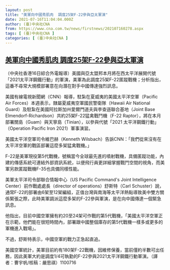 ```yaml
---
layout: post
title: "美軍向中國秀肌肉  調度25架F-22參與亞太軍演"
date: 2021-07-16T11:04:04.000Z
author: (臺)中央社CNA
from: https://www.cna.com.tw/news/firstnews/202107160278.aspx
tags: [ (臺)中央社CNA ]
categories: [ (臺)中央社CNA ]
---
```

<!--1626433444000-->
[美軍向中國秀肌肉  調度25架F-22參與亞太軍演](https://www.cna.com.tw/news/firstnews/202107160278.aspx)
------

<div>
<div></div><div class="paragraph"><p>（中央社香港16日綜合外電報導）美國與亞太盟邦本月將在西太平洋展開代號「2021太平洋鋼鐵行動」的軍演，美軍為此調度25架F-22匿蹤戰機；分析指出，這番不尋常大規模部署意在向潛在對手中國傳達強烈訊息。</p><p>美國有線電視新聞網（CNN）報導，駐紮在夏威夷的美國太平洋空軍（Pacific Air Forces）本週表示，隸屬夏威夷空軍國民警衛隊（Hawaii Air National Guard）及駐紮在美國阿拉斯加州愛爾門道夫與李查遜聯合基地（Joint Base Elmendorf-Richardson）共約25架F-22猛禽戰鬥機（F-22 Raptor），將在本月部署關島（Guam）與天寧島（Tinian），以參與代號「2021 太平洋鋼鐵行動」（Operation Pacific Iron 2021）軍事演習。</p><p>美國太平洋空軍司令維巴赫（Kenneth Wilsbach）告訴CNN：「我們從來沒有在太平洋空軍的戰區部署這麼多架猛禽戰機。」</p><p>F-22是美軍現役第5代戰機，號稱當今全球最先進的噴射戰機，具備匿蹤功能，內建的傳感系統可連結外部資訊系統，以便飛行員更詳細掌握戰鬥空間的視角，而美軍另款匿蹤戰機F-35也具備同樣性能。</p><p>美軍太平洋司令部聯合情報中心（US Pacific Command's Joint Intelligence Center）前作戰處處長（director of operations）舒斯特（Carl Schuster）說，通常F-22的部署由6架至12架編組，正值台灣與南海等太平洋熱點導致美中雙方關係緊張之際，此時美軍調派這麼多架的F-22參與軍演，是在向中國傳達一個緊急訊息。</p><p>他指出，目前中國空軍擁有約20至24架可作戰的第5代戰機，「美國太平洋空軍正在示範，他們能在很短時間內，部署跟中國整個庫存的第5代戰機一樣多或更多的軍機進入戰場」。</p><p>不過，舒斯特表示，中國空軍的戰力正急起直追。</p><p>美國空軍統計，美軍目前約有180架F-22戰機，因維修保養，當前僅約半數可出任務，因此美軍大約是調度1/4可執勤的F-22參與2021太平洋鋼鐵行動軍演。（譯者：曹宇帆/核稿：嚴思祺）1100716</p></div>
</div>
